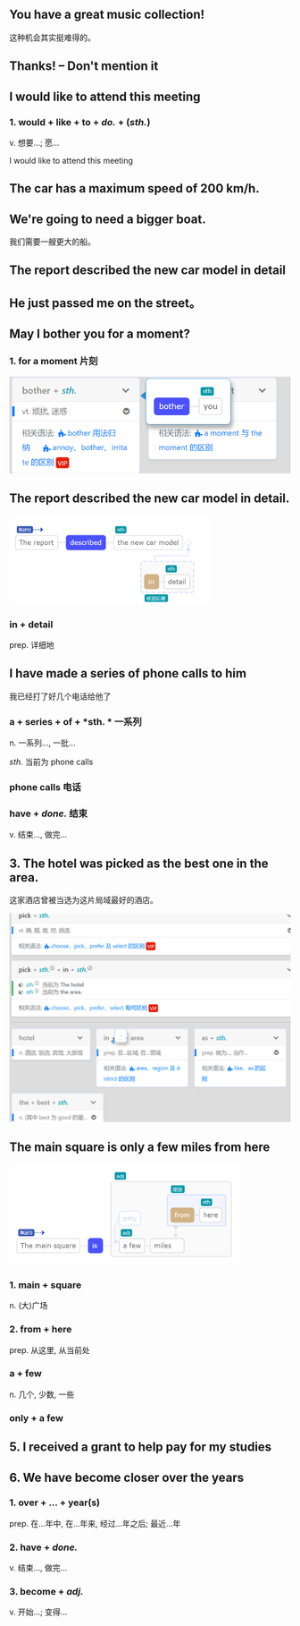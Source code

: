 ## You have a great music collection!



这种机会其实挺难得的。







## Thanks! – Don't mention it





## I would like to attend this meeting

### 1. would + like + to + *do.* + (*sth.*)

v. 想要...; 愿...

I would like to attend this meeting





## The car has a maximum speed of 200 km/h.





## We're going to need a bigger boat.

我们需要一艘更大的船。





## The report described the new car model in detail





## He just passed me on the street。



## May I bother you for a moment?

### 1. for a moment 片刻

<img src="7.18.assets/image-20220718133750995-16581226724291.png" alt="image-20220718133750995" style="zoom:67%;" />









## The report described the new car model in detail.

<img src="7.18.assets/image-20220718134003104-16581228063693.png" alt="image-20220718134003104" style="zoom:50%;" />



### in + detail

prep. 详细地





## I have made a series of phone calls to him

我已经打了好几个电话给他了

### a + series + of + *sth. *  一系列

n. 一系列..., 一批...

*sth.* 当前为 phone calls

### phone calls   电话



### have + *done.*  结束

v. 结束..., 做完...







## 3. The hotel was picked as the best one in the area.

这家酒店曾被当选为这片局域最好的酒店。

![image-20220718171629662](7.18.assets/image-20220718171629662-16581357942305.png)





## The main square is only a few miles from here

<img src="7.18.assets/image-20220718172110227-165813607093719.png" alt="image-20220718172110227" style="zoom:50%;" />

### 1. main + square

n. (大)广场

### 2. from + here



prep. 从这里, 从当前处



### a + few

n. 几个, 少数, 一些



### only + a few



## 5. I received a grant to help pay for my studies







## 6. We have become closer over the years

### 1. over + ... + year(s)



prep. 在...年中, 在...年来, 经过...年之后; 最近...年



### 2. have + *done.*

v. 结束..., 做完...

### 3. become + *adj.*

v. 开始...; 变得...
